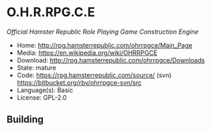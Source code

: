 # O.H.R.RPG.C.E

_Official Hamster Republic Role Playing Game Construction Engine_

- Home: http://rpg.hamsterrepublic.com/ohrrpgce/Main_Page
- Media: https://en.wikipedia.org/wiki/OHRRPGCE
- Download: http://rpg.hamsterrepublic.com/ohrrpgce/Downloads
- State: mature
- Code: https://rpg.hamsterrepublic.com/source/ (svn) https://bitbucket.org/rbv/ohrrpgce-svn/src
- Language(s): Basic
- License: GPL-2.0

## Building

